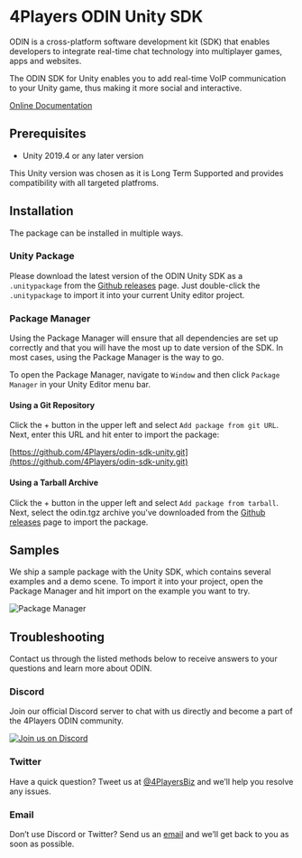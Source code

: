 # 4Players ODIN Unity SDK

ODIN is a cross-platform software development kit (SDK) that enables developers to integrate real-time chat technology into multiplayer games, apps and websites.

The ODIN SDK for Unity enables you to add real-time VoIP communication to your Unity game, thus making it more social and interactive.

[Online Documentation](https://developers.4players.io/odin)

## Prerequisites

- Unity 2019.4 or any later version

This Unity version was chosen as it is Long Term Supported and provides compatibility with all targeted platfroms.

## Installation

The package can be installed in multiple ways.

### Unity Package

Please download the latest version of the ODIN Unity SDK as a `.unitypackage` from the [Github releases](https://github.com/4Players/odin-sdk-unity/releases) page. Just double-click the `.unitypackage` to import it into your current Unity editor project.

### Package Manager

Using the Package Manager will ensure that all dependencies are set up correctly and that you will have the most up to date version of the SDK. In most cases, using the Package Manager is the way to go.

To open the Package Manager, navigate to `Window` and then click `Package Manager` in your Unity Editor menu bar.

#### Using a Git Repository

Click the + button in the upper left and select `Add package from git URL`. Next, enter this URL and hit enter to import the package:

[https://github.com/4Players/odin-sdk-unity.git](https://github.com/4Players/odin-sdk-unity.git)

#### Using a Tarball Archive

Click the + button in the upper left and select `Add package from tarball`. Next, select the odin.tgz archive you've downloaded from the [Github releases](https://github.com/4Players/odin-sdk-unity/releases) page to import the package.

## Samples

We ship a sample package with the Unity SDK, which contains several examples and a demo scene. To import it into your project, open the Package Manager and hit import on the example you want to try.

![Package Manager](https://developers.4players.io/images/odin/unity_import.png)

## Troubleshooting

Contact us through the listed methods below to receive answers to your questions and learn more about ODIN.

### Discord

Join our official Discord server to chat with us directly and become a part of the 4Players ODIN community.

[![Join us on Discord](https://developers.4players.io/images/join_discord.png)](https://discord.gg/9yzdJNUGZS)

### Twitter

Have a quick question? Tweet us at [@4PlayersBiz](https://twitter.com/4PlayersBiz) and we’ll help you resolve any issues.

### Email

Don’t use Discord or Twitter? Send us an [email](mailto:odin@4players.io) and we’ll get back to you as soon as possible.

